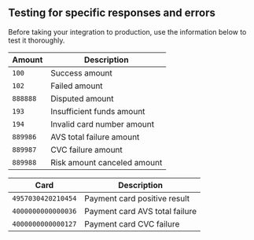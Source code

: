 ## Testing for specific responses and errors

Before taking your integration to production, use the information below to test it thoroughly.

Amount| Description
----- | -----------
`100` | Success amount
`102` | Failed amount
`888888` | Disputed amount
`193` | Insufficient funds amount
`194` | Invalid card number amount
`889986` | AVS total failure amount
`889987` | CVC failure amount
`889988` | Risk amount canceled amount

Card| Description
----- | -----------
 `4957030420210454` | Payment card positive result  
 `4000000000000036` | Payment card AVS total failure
 `4000000000000127` | Payment card CVC failure
